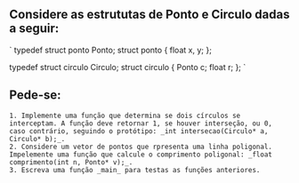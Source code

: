 ## Considere as estrututas de Ponto e Circulo dadas a seguir:
`
typedef struct ponto Ponto;
struct ponto {
	float x, y;
};

typedef struct circulo Circulo;
struct circulo {
	Ponto c;
	float r;
};
`
## Pede-se:
	1. Implemente uma função que determina se dois círculos se interceptam. A função deve retornar 1, se houver interseção, ou 0, caso contrário, seguindo o protótipo: _int intersecao(Circulo* a, Circulo* b);_.
	2. Considere um vetor de pontos que rpresenta uma linha poligonal. Impelemente uma função que calcule o comprimento poligonal: _float comprimento(int n, Ponto* v);_.
	3. Escreva uma função _main_ para testas as funções anteriores.


